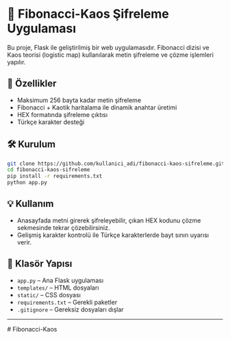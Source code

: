 # 🔐 Fibonacci-Kaos Şifreleme Uygulaması

Bu proje, Flask ile geliştirilmiş bir web uygulamasıdır. Fibonacci dizisi ve Kaos teorisi (logistic map) kullanılarak metin şifreleme ve çözme işlemleri yapılır.

## 🚀 Özellikler

- Maksimum 256 bayta kadar metin şifreleme
- Fibonacci + Kaotik haritalama ile dinamik anahtar üretimi
- HEX formatında şifreleme çıktısı
- Türkçe karakter desteği

## 🛠 Kurulum

```bash
git clone https://github.com/kullanici_adi/fibonacci-kaos-sifreleme.git
cd fibonacci-kaos-sifreleme
pip install -r requirements.txt
python app.py
```

## 💡 Kullanım

- Anasayfada metni girerek şifreleyebilir, çıkan HEX kodunu çözme sekmesinde tekrar çözebilirsiniz.
- Gelişmiş karakter kontrolü ile Türkçe karakterlerde bayt sınırı uyarısı verir.

## 📁 Klasör Yapısı

- `app.py` – Ana Flask uygulaması
- `templates/` – HTML dosyaları
- `static/` – CSS dosyası
- `requirements.txt` – Gerekli paketler
- `.gitignore` – Gereksiz dosyaları dışlar

---
#   F i b o n a c c i - K a o s  
 